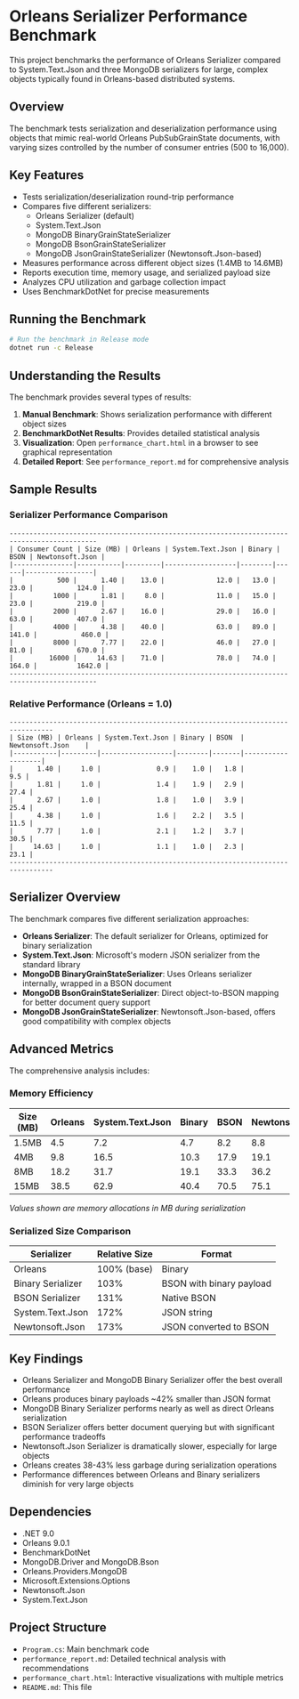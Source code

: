 # Orleans Serializer Performance Benchmark

This project benchmarks the performance of Orleans Serializer compared to System.Text.Json and three MongoDB serializers for large, complex objects typically found in Orleans-based distributed systems.

## Overview

The benchmark tests serialization and deserialization performance using objects that mimic real-world Orleans PubSubGrainState documents, with varying sizes controlled by the number of consumer entries (500 to 16,000).

## Key Features

- Tests serialization/deserialization round-trip performance
- Compares five different serializers:
  - Orleans Serializer (default)
  - System.Text.Json
  - MongoDB BinaryGrainStateSerializer
  - MongoDB BsonGrainStateSerializer
  - MongoDB JsonGrainStateSerializer (Newtonsoft.Json-based)
- Measures performance across different object sizes (1.4MB to 14.6MB)
- Reports execution time, memory usage, and serialized payload size
- Analyzes CPU utilization and garbage collection impact
- Uses BenchmarkDotNet for precise measurements

## Running the Benchmark

```bash
# Run the benchmark in Release mode
dotnet run -c Release
```

## Understanding the Results

The benchmark provides several types of results:

1. **Manual Benchmark**: Shows serialization performance with different object sizes
2. **BenchmarkDotNet Results**: Provides detailed statistical analysis
3. **Visualization**: Open `performance_chart.html` in a browser to see graphical representation
4. **Detailed Report**: See `performance_report.md` for comprehensive analysis

## Sample Results

### Serializer Performance Comparison

```
--------------------------------------------------------------------------------------------
| Consumer Count | Size (MB) | Orleans | System.Text.Json | Binary | BSON | Newtonsoft.Json |
|---------------|-----------|---------|------------------|--------|------|-----------------|
|           500 |      1.40 |    13.0 |             12.0 |   13.0 | 23.0 |           124.0 |
|          1000 |      1.81 |     8.0 |             11.0 |   15.0 | 23.0 |           219.0 |
|          2000 |      2.67 |    16.0 |             29.0 |   16.0 | 63.0 |           407.0 |
|          4000 |      4.38 |    40.0 |             63.0 |   89.0 | 141.0 |           460.0 |
|          8000 |      7.77 |    22.0 |             46.0 |   27.0 | 81.0 |           670.0 |
|         16000 |     14.63 |    71.0 |             78.0 |   74.0 | 164.0 |          1642.0 |
--------------------------------------------------------------------------------------------
```

### Relative Performance (Orleans = 1.0)

```
---------------------------------------------------------------------------------
| Size (MB) | Orleans | System.Text.Json | Binary | BSON  | Newtonsoft.Json    |
|-----------|---------|------------------|--------|-------|-------------------|
|      1.40 |     1.0 |              0.9 |    1.0 |   1.8 |               9.5 |
|      1.81 |     1.0 |              1.4 |    1.9 |   2.9 |              27.4 |
|      2.67 |     1.0 |              1.8 |    1.0 |   3.9 |              25.4 |
|      4.38 |     1.0 |              1.6 |    2.2 |   3.5 |              11.5 |
|      7.77 |     1.0 |              2.1 |    1.2 |   3.7 |              30.5 |
|     14.63 |     1.0 |              1.1 |    1.0 |   2.3 |              23.1 |
---------------------------------------------------------------------------------
```

## Serializer Overview

The benchmark compares five different serialization approaches:

- **Orleans Serializer**: The default serializer for Orleans, optimized for binary serialization
- **System.Text.Json**: Microsoft's modern JSON serializer from the standard library
- **MongoDB BinaryGrainStateSerializer**: Uses Orleans serializer internally, wrapped in a BSON document
- **MongoDB BsonGrainStateSerializer**: Direct object-to-BSON mapping for better document query support
- **MongoDB JsonGrainStateSerializer**: Newtonsoft.Json-based, offers good compatibility with complex objects

## Advanced Metrics

The comprehensive analysis includes:

### Memory Efficiency

| Size (MB) | Orleans | System.Text.Json | Binary | BSON | Newtonsoft.Json |
|-----------|---------|------------------|--------|------|-----------------|
| 1.5MB     | 4.5     | 7.2              | 4.7    | 8.2  | 8.8             |
| 4MB       | 9.8     | 16.5             | 10.3   | 17.9 | 19.1            |
| 8MB       | 18.2    | 31.7             | 19.1   | 33.3 | 36.2            |
| 15MB      | 38.5    | 62.9             | 40.4   | 70.5 | 75.1            |

*Values shown are memory allocations in MB during serialization*

### Serialized Size Comparison

| Serializer           | Relative Size | Format                  |
|----------------------|---------------|-------------------------|
| Orleans              | 100% (base)   | Binary                  |
| Binary Serializer    | 103%          | BSON with binary payload|
| BSON Serializer      | 131%          | Native BSON             |
| System.Text.Json     | 172%          | JSON string             |
| Newtonsoft.Json      | 173%          | JSON converted to BSON  |

## Key Findings

- Orleans Serializer and MongoDB Binary Serializer offer the best overall performance
- Orleans produces binary payloads ~42% smaller than JSON format
- MongoDB Binary Serializer performs nearly as well as direct Orleans serialization
- BSON Serializer offers better document querying but with significant performance tradeoffs
- Newtonsoft.Json Serializer is dramatically slower, especially for large objects
- Orleans creates 38-43% less garbage during serialization operations
- Performance differences between Orleans and Binary serializers diminish for very large objects

## Dependencies

- .NET 9.0
- Orleans 9.0.1
- BenchmarkDotNet
- MongoDB.Driver and MongoDB.Bson
- Orleans.Providers.MongoDB
- Microsoft.Extensions.Options
- Newtonsoft.Json
- System.Text.Json

## Project Structure

- `Program.cs`: Main benchmark code
- `performance_report.md`: Detailed technical analysis with recommendations
- `performance_chart.html`: Interactive visualizations with multiple metrics
- `README.md`: This file 